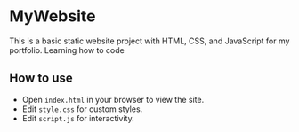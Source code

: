# MyWebsite

This is a basic static website project with HTML, CSS, and JavaScript for my portfolio. Learning how to code

## How to use
- Open `index.html` in your browser to view the site.
- Edit `style.css` for custom styles.
- Edit `script.js` for interactivity.
